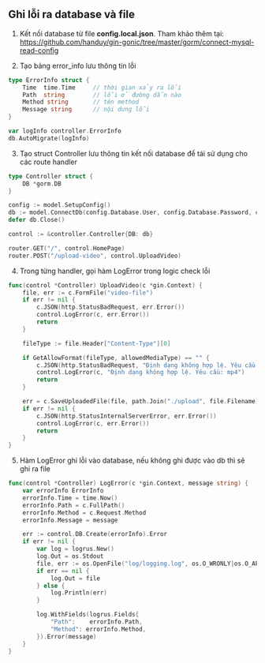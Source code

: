 ## Ghi lỗi ra database và file

1. Kết nối database từ file **config.local.json**. Tham khảo thêm tại: https://github.com/handuy/gin-gonic/tree/master/gorm/connect-mysql-read-config

2. Tạo bảng error_info lưu thông tin lỗi
```go
type ErrorInfo struct {
	Time  time.Time     // thời gian xảy ra lỗi
	Path  string        // lỗi ở đường dẫn nào
	Method string       // tên method
	Message string      // nội dung lỗi
}

var logInfo controller.ErrorInfo
db.AutoMigrate(logInfo)
```

3. Tạo struct Controller lưu thông tin kết nối database để tái sử dụng cho các route handler
```go
type Controller struct {
	DB *gorm.DB
}

config := model.SetupConfig()
db := model.ConnectDb(config.Database.User, config.Database.Password, config.Database.Database, config.Database.Address)
defer db.Close()

control := &controller.Controller{DB: db}

router.GET("/", control.HomePage)
router.POST("/upload-video", control.UploadVideo)
```

4. Trong từng handler, gọi hàm LogError trong logic check lỗi
```go
func(control *Controller) UploadVideo(c *gin.Context) {
	file, err := c.FormFile("video-file")
	if err != nil {
		c.JSON(http.StatusBadRequest, err.Error())
		control.LogError(c, err.Error())
		return
	}

	fileType := file.Header["Content-Type"][0]

	if GetAllowFormat(fileType, allowedMediaType) == "" {
		c.JSON(http.StatusBadRequest, "Định dạng không hợp lệ. Yêu cầu: mp4")
		control.LogError(c, "Định dạng không hợp lệ. Yêu cầu: mp4")
		return
	}

	err = c.SaveUploadedFile(file, path.Join("./upload", file.Filename))
	if err != nil {
		c.JSON(http.StatusInternalServerError, err.Error())
		control.LogError(c, err.Error())
		return
	}
}
```

5. Hàm LogError ghi lỗi vào database, nếu không ghi được vào db thì sẽ ghi ra file
```go
func(control *Controller) LogError(c *gin.Context, message string) {
	var errorInfo ErrorInfo
	errorInfo.Time = time.Now()
	errorInfo.Path = c.FullPath()
	errorInfo.Method = c.Request.Method
	errorInfo.Message = message

	err := control.DB.Create(errorInfo).Error
	if err != nil {
		var log = logrus.New()
		log.Out = os.Stdout
		file, err := os.OpenFile("log/logging.log", os.O_WRONLY|os.O_APPEND|os.O_CREATE, 0666)
		if err == nil {
			log.Out = file
		} else {
			log.Println(err)
		}

		log.WithFields(logrus.Fields{
			"Path":    errorInfo.Path,
			"Method": errorInfo.Method,
		}).Error(message)
	}
}
```